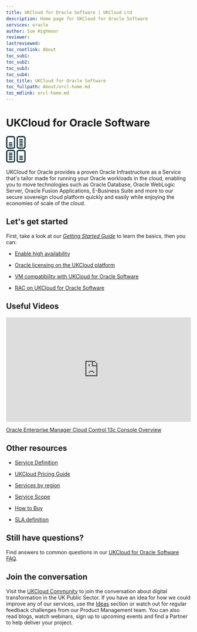 ```yaml
---
title: UKCloud for Oracle Software | UKCloud Ltd
description: Home page for UKCloud for Oracle Software
services: oracle
author: Sue Highmoor
reviewer:
lastreviewed: 
toc_rootlink: About
toc_sub1: 
toc_sub2:
toc_sub3:
toc_sub4:
toc_title: UKCloud for Oracle Software
toc_fullpath: About/orcl-home.md
toc_mdlink: orcl-home.md
---
```


# UKCloud for Oracle Software

<div class="row">
  <div class="col-md-1">
    <img src="images/orcl-prod-image.png" alt="UKCloud for Oracle Software">
  </div>
  <div class="col-md-11">
    <p>UKCloud for Oracle provides a proven Oracle Infrastructure as a Service that's tailor made for running your Oracle workloads in the cloud, enabling you to move technologies such as Oracle Database, Oracle WebLogic Server, Oracle Fusion Applications, E-Business Suite and more to our secure sovereign cloud platform quickly and easily while enjoying the economies of scale of the cloud.</p>
  </div>
</div>

## Let's get started

First, take a look at our [*Getting Started Guide*](orcl-gs.md) to learn the basics, then you can:

<div class="row">
  <div class="col-md-3"><ul><li><a href="https://docs.ukcloud.com/articles/oracle/orcl-how-enable-ha.html">Enable high availability</a></ul></div>
  <div class="col-md-3"><ul><li><a href="https://docs.ukcloud.com/articles/oracle/orcl-ref-licensing.html">Oracle licensing on the UKCloud platform</a></ul></div>
  <div class="col-md-3"><ul><li><a href="https://docs.ukcloud.com/articles/oracle/orcl-ref-vm-compatibility.html">VM compatibility with UKCloud for Oracle Software</a></ul></div>
  <div class="col-md-3"><ul><li><a href="https://docs.ukcloud.com/articles/oracle/orcl-ref-rac.html">RAC on UKCloud for Oracle Software</a></ul></div>
</div>

## Useful Videos

<div class="row">
  <div class="col-md-6">
    <div style="padding:56.25% 0 0 0;position:relative;"><iframe src="https://player.vimeo.com/video/307495809?color=ffffff&title=0&byline=0&portrait=0" style="position:absolute;top:0;left:0;width:100%;height:100%;" frameborder="0" allow="autoplay; fullscreen" allowfullscreen></iframe></div><script src="https://player.vimeo.com/api/player.js"></script>
    <p><a href="https://vimeo.com/307495809">Oracle Enterprise Manager Cloud Control 13c Console Overview</a></p>
  </div>
  <div class="col-md-6"></div>
</div>

## Other resources

<div class="row">
  <div class="col-md-4"><ul><li><a href="https://docs.ukcloud.com/articles/oracle/orcl-sd.md">Service Definition</a></ul></div>
  <div class="col-md-4"><ul><li><a href="https://ukcloud.com/wp-content/uploads/2019/06/ukcloud-pricing-guide-11.0.pdf">UKCloud Pricing Guide</a></ul></div>
  <div class="col-md-4"><ul><li><a href="https://docs.ukcloud.com/articles/other/other-ref-services-by-region.html">Services by region</a></ul></div>
</div>

<div class="row">
  <div class="col-md-4"><ul><li><a href="https://docs.ukcloud.com/articles/oracle/orcl-sco.md">Service Scope</a></ul></div>
  <div class="col-md-4"><ul><li><a href="https://ukcloud.com/how-to-buy/">How to Buy</a></ul></div>
  <div class="col-md-4"><ul><li><a href="https://docs.ukcloud.com/articles/other/other-ref-sla-definition.html">SLA definition</a></ul></div>
</div>

## Still have questions?

Find answers to common questions in our [UKCloud for Oracle Software FAQ](orcl-faq.md).

## Join the conversation

Visit the <a href="https://community.ukcloud.com">UKCloud Community</a> to join the conversation about digital transformation in the UK Public Sector. If you have an idea for how we could improve any of our services, use the <a href="https://community.ukcloud.com/ideas">Ideas</a> section or watch out for regular feedback challenges from our Product Management team. You can also read blogs, watch webinars, sign up to upcoming events and find a Partner to help deliver your project.
